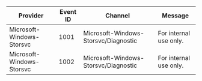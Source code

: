 Provider                   |  Event ID  |  Channel                               |  Message
---------------------------|------------|----------------------------------------|------------------------
Microsoft-Windows-Storsvc  |  1001      |  Microsoft-Windows-Storsvc/Diagnostic  |  For internal use only.
Microsoft-Windows-Storsvc  |  1002      |  Microsoft-Windows-Storsvc/Diagnostic  |  For internal use only.